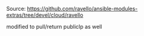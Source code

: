 Source: https://github.com/ravello/ansible-modules-extras/tree/devel/cloud/ravello

modified to pull/return publicIp as well